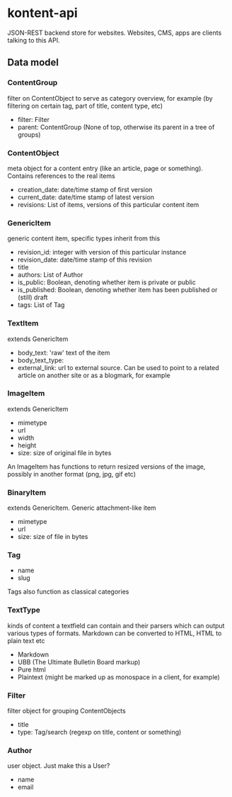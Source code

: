 kontent-api
===========

JSON-REST backend store for websites. Websites, CMS, apps are clients talking to this API.


## Data model

### ContentGroup

filter on ContentObject to serve as category overview, for example (by filtering on certain tag, part of title, content type, etc)

- filter: Filter
- parent: ContentGroup (None of top, otherwise its parent in a tree of groups)


### ContentObject

meta object for a content entry (like an article, page or something). Contains references to the real items

- creation_date: date/time stamp of first version
- current_date: date/time stamp of latest version
- revisions: List of items, versions of this particular content item


### GenericItem

generic content item, specific types inherit from this

- revision_id: integer with version of this particular instance
- revision_date: date/time stamp of this revision
- title
- authors: List of Author
- is_public: Boolean, denoting whether item is private or public
- is_published: Boolean, denoting whether item has been published or (still) draft
- tags: List of Tag


### TextItem

extends GenericItem

- body_text: 'raw' text of the item
- body_text_type: 
- external_link: url to external source. Can be used to point to a related article on another site or as a blogmark, for example


### ImageItem

extends GenericItem

- mimetype
- url
- width
- height
- size: size of original file in bytes

An ImageItem has functions to return resized versions of the image, possibly in another format (png, jpg, gif etc)


### BinaryItem

extends GenericItem. Generic attachment-like item

- mimetype
- url
- size: size of file in bytes


### Tag

- name
- slug

Tags also function as classical categories


### TextType

kinds of content a textfield can contain and their parsers which can output various types of formats. Markdown can be converted to HTML, HTML to plain text etc

- Markdown
- UBB (The Ultimate Bulletin Board markup)
- Pure html
- Plaintext (might be marked up as monospace in a client, for example)


### Filter

filter object for grouping ContentObjects

- title
- type: Tag/search (regexp on title, content or something)


### Author

user object. Just make this a User?

- name
- email
